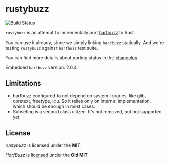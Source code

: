 # rustybuzz
[![Build Status](https://travis-ci.org/RazrFalcon/rustybuzz.svg?branch=master)](https://travis-ci.org/RazrFalcon/rustybuzz)

`rustybuzz` is an attempt to incrementally port [harfbuzz](https://github.com/harfbuzz/harfbuzz) to Rust.

You can use it already, since we simply linking `hardbuzz` statically.
And we're testing `rustybuzz` against `harfbuzz` test suite.

You can find more details about porting status in the [changelog](./CHANGELOG.md).

Embedded `harfbuzz` version: 2.6.4

## Limitations

- harfbuzz configured to not depend on system libraries, like glib, coretext, freetype, icu.
  So it relies only on internal implementation, which should be enough in most cases.
- Subseting is a second class citizen. It's not removed, but not supported yet.

## License

*rustybuzz* is licensed under the **MIT**.

*HarfBuzz* is [licensed](https://github.com/harfbuzz/harfbuzz/blob/master/COPYING) under the **Old MIT**

